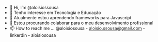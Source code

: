 - 👋 Hi, I’m @aloisiossousa
- 👀 Tenho interesse em Tecnologia e Educação
- 🌱 Atualmente estou aprendendo frameworks para Javascript
- 💞️ Estou procurando colaborar  para o meu desenvolvimento profissional
- 📫 How to reach me ... @aloisiosousa - aloisio.ssousa@gmail.com - linkerdin - aloisiosousa

<!---
aloisiossousa/aloisiossousa is a ✨ special ✨ repository because its `README.md` (this file) appears on your GitHub profile.
You can click the Preview link to take a look at your changes.
--->
